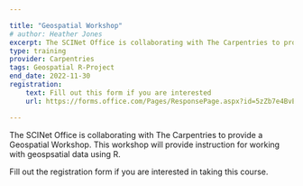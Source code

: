 ```yaml
---

title: "Geospatial Workshop"
# author: Heather Jones
excerpt: The SCINet Office is collaborating with The Carpentries to provide a Geospatial Workshop. This workshop will provide instruction for working with geospsatial data using R.
type: training
provider: Carpentries
tags: Geospatial R-Project
end_date: 2022-11-30
registration:
    text: Fill out this form if you are interested
    url: https://forms.office.com/Pages/ResponsePage.aspx?id=5zZb7e4BvE6GfuA8-g1Gl9tR3MfquElApKlGR6RyodxURVBNQ0pOTzFaSEdWN1RFSEJLQzFESUNXMy4u

---
```


The SCINet Office is collaborating with The Carpentries to provide a Geospatial Workshop. This workshop will provide instruction for working with geospsatial data using R.

Fill out the registration form if you are interested in taking this course.

